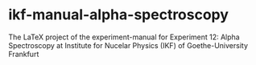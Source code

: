 # ikf-manual-alpha-spectroscopy
The LaTeX project of the experiment-manual for Experiment 12: Alpha Spectroscopy at Institute for Nucelar Physics (IKF) of Goethe-University Frankfurt
